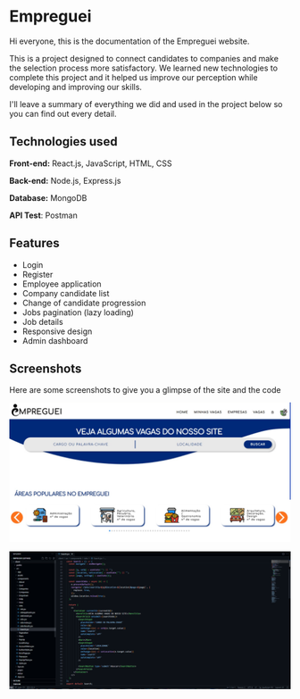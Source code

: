 
# Empreguei


Hi everyone, this is the documentation of the Empreguei website.

This is a project designed to connect candidates to companies and make the selection process more satisfactory. We learned new technologies to complete this project and it helped us improve our perception while developing and improving our skills.

I'll leave a summary of everything we did and used in the project below so you can find out every detail.
## Technologies used

**Front-end:** React.js, JavaScript, HTML, CSS

**Back-end:** Node.js, Express.js

**Database:** MongoDB

**API Test**: Postman
## Features

- Login
- Register
- Employee application
- Company candidate list
- Change of candidate progression
- Jobs pagination (lazy loading)
- Job details
- Responsive design
- Admin dashboard


## Screenshots
Here are some screenshots to give you a glimpse of the site and the code

![image](https://github.com/will9191/will9191.github.io/blob/cdc0dcd0e7d8a71403b21ff1f159813676c87612/src/assets/empreguei/deploy.jpeg)

![image](https://github.com/will9191/will9191.github.io/blob/cdc0dcd0e7d8a71403b21ff1f159813676c87612/src/assets/empreguei/code.png)


